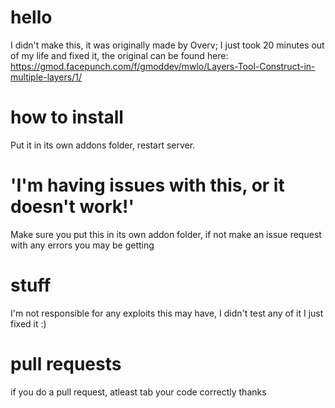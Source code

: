 # hello
I didn't make this, it was originally made by Overv; I just took 20 minutes out of my life and fixed it, the original can be found here:
https://gmod.facepunch.com/f/gmoddev/mwlo/Layers-Tool-Construct-in-multiple-layers/1/

# how to install 
Put it in its own addons folder, restart server.

# 'I'm having issues with this, or it doesn't work!'
Make sure you put this in its own addon folder, if not make an issue request with any errors you may be getting

# stuff
I'm not responsible for any exploits this may have, I didn't test any of it I just fixed it :)

# pull requests
if you do a pull request, atleast tab your code correctly thanks
